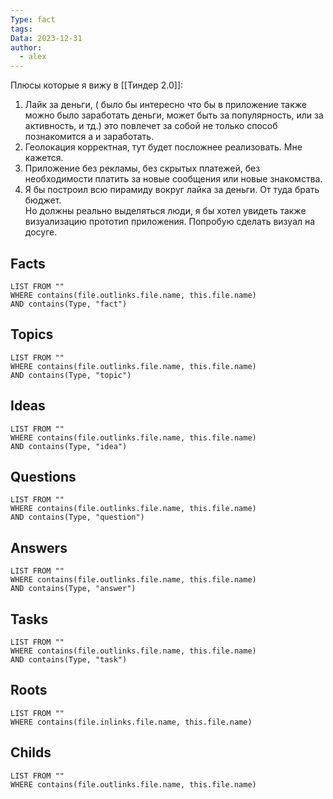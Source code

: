 ```yaml
---
Type: fact
tags: 
Data: 2023-12-31
author:
  - alex
---
```

Плюсы которые я вижу в [[Тиндер 2.0]]:  
1. Лайк за деньги, ( было бы интересно что бы в приложение также можно было заработать деньги, может быть за популярность, или за активность, и тд.) это повлечет за собой не только способ познакомится а и заработать.  
2. Геолокация корректная, тут будет посложнее реализовать. Мне кажется.  
3. Приложение без рекламы, без скрытых платежей, без необходимости платить за новые сообщения или новые знакомства.  
4. Я бы построил всю пирамиду вокруг лайка за деньги. От туда брать бюджет.  
Но должны реально выделяться люди, я бы хотел увидеть также визуализацию прототип приложения. Попробую сделать визуал на досуге.
## Facts
```dataview
LIST FROM ""
WHERE contains(file.outlinks.file.name, this.file.name)
AND contains(Type, "fact")
```
## Topics
```dataview
LIST FROM ""
WHERE contains(file.outlinks.file.name, this.file.name)
AND contains(Type, "topic")
```
## Ideas
```dataview
LIST FROM ""
WHERE contains(file.outlinks.file.name, this.file.name)
AND contains(Type, "idea")
```
## Questions
```dataview
LIST FROM ""
WHERE contains(file.outlinks.file.name, this.file.name)
AND contains(Type, "question")
```
## Answers
```dataview
LIST FROM ""
WHERE contains(file.outlinks.file.name, this.file.name)
AND contains(Type, "answer")
```
## Tasks
```dataview
LIST FROM ""
WHERE contains(file.outlinks.file.name, this.file.name)
AND contains(Type, "task")
```
## Roots
```dataview
LIST FROM ""
WHERE contains(file.inlinks.file.name, this.file.name)
```

## Childs
```dataview
LIST FROM ""
WHERE contains(file.outlinks.file.name, this.file.name)
```